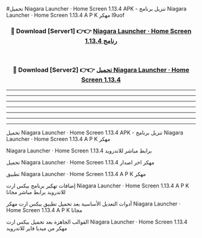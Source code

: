 #تحميل Niagara Launcher ‧ Home Screen 1.13.4  APK - تنزيل برنامج Niagara Launcher ‧ Home Screen 1.13.4  A P K مهكر l9uof 



<div align="center">
<h3>🔴 Download [Server1] 👉👉 <a href="https://apkdownload10.web.app/?title=Niagara Launcher ‧ Home Screen 1.13.4 ">Niagara Launcher ‧ Home Screen 1.13.4  رنامج</a></h3><br>

<h3>🔴 Download [Server2] 👉👉 <a href="https://apkdownload10.web.app/?title=Niagara Launcher ‧ Home Screen 1.13.4 ">تحميل Niagara Launcher ‧ Home Screen 1.13.4  </a></h3>
</div>


----------------------------------------------------------

----------------------------------------------------------

----------------------------------------------------------

----------------------------------------------------------

----------------------------------------------------------

----------------------------------------------------------

----------------------------------------------------------

تحميل Niagara Launcher ‧ Home Screen 1.13.4  APK - تنزيل برنامج Niagara Launcher ‧ Home Screen 1.13.4  A P K مهكر

Niagara Launcher ‧ Home Screen 1.13.4  برابط مباشر للاندرويد

تحميل Niagara Launcher ‧ Home Screen 1.13.4  مهكر اخر اصدار

تطبيق Niagara Launcher ‧ Home Screen 1.13.4  A P K مهكر

إضافات تهكير برنامج بيكس ارت Niagara Launcher ‧ Home Screen 1.13.4  A P K للاندرويد برابط مباشر مجانا

أدوات التعديل الأساسية بعد تحميل تطبيق بيكس ارت مهكر Niagara Launcher ‧ Home Screen 1.13.4  A P K مجانا

القوالب الجاهزة بعد تحميل بيكس ارت Niagara Launcher ‧ Home Screen 1.13.4  مهكر من ميديا فاير للاندرويد


